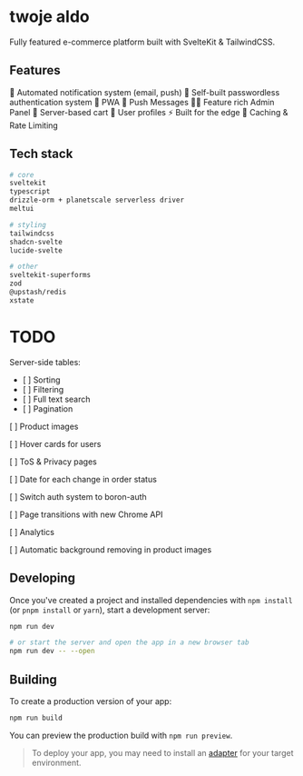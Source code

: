 # twoje aldo

Fully featured e-commerce platform built with SvelteKit & TailwindCSS.

## Features
🤖 Automated notification system (email, push)
🔐 Self-built passwordless authentication system
📱 PWA
💬 Push Messages
👨‍💼 Feature rich Admin Panel
🛒 Server-based cart
👨 User profiles
⚡ Built for the edge
🥅 Caching & Rate Limiting


## Tech stack

```bash
# core
sveltekit
typescript
drizzle-orm + planetscale serverless driver
meltui

# styling
tailwindcss
shadcn-svelte
lucide-svelte

# other
sveltekit-superforms
zod
@upstash/redis
xstate

```

# TODO
Server-side tables:
-    [  ] Sorting
-    [  ] Filtering
-    [  ] Full text search
-    [  ] Pagination

[  ] Product images

[  ] Hover cards for users

[  ] ToS & Privacy pages

[  ] Date for each change in order status

[  ] Switch auth system to boron-auth

[  ] Page transitions with new Chrome API

[  ] Analytics

[  ] Automatic background removing in product images

<!-- [ ] Add a secure and httpOnly (with restriced path: '/zaloguj/weryfikacja')
cookie that would prevent logging in with someone else's verification code. > User wants to login > Enters their email > It's written into the cookie & verification email is sent > Under the verification API route it is checked whether the account email is the same as in the cookie -->

## Developing

Once you've created a project and installed dependencies with `npm install` (or `pnpm install` or `yarn`), start a development server:

```bash
npm run dev

# or start the server and open the app in a new browser tab
npm run dev -- --open
```

## Building

To create a production version of your app:

```bash
npm run build
```

You can preview the production build with `npm run preview`.

> To deploy your app, you may need to install an [adapter](https://kit.svelte.dev/docs/adapters) for your target environment.
